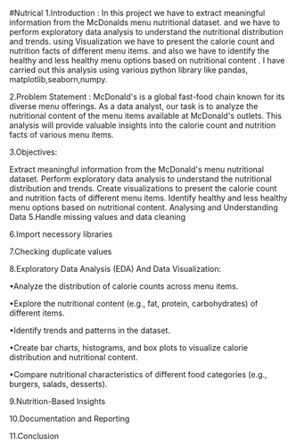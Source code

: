 #Nutrical
1.Introduction : In this project we have to extract meaningful information from the McDonalds menu nutritional dataset. and we have to perform exploratory data analysis to understand the nutritional distribution and trends. using Visualization we have to present the calorie count and nutrition facts of different menu items. and also we have to identify the healthy and less healthy menu options based on nutritional content . I have carried out this analysis using various python library like pandas, matplotlib,seaborn,numpy.

2.Problem Statement : McDonald's is a global fast-food chain known for its diverse menu offerings. As a data analyst, our task is to analyze the nutritional content of the menu items available at McDonald's outlets. This analysis will provide valuable insights into the calorie count and nutrition facts of various menu items.

3.Objectives:

Extract meaningful information from the McDonald's menu nutritional dataset.
Perform exploratory data analysis to understand the nutritional distribution and trends.
Create visualizations to present the calorie count and nutrition facts of different menu items.
Identify healthy and less healthy menu options based on nutritional content.
Analysing and Understanding Data
5.Handle missing values and data cleaning

6.Import necessory libraries

7.Checking duplicate values

8.Exploratory Data Analysis (EDA) And Data Visualization:

•Analyze the distribution of calorie counts across menu items.

•Explore the nutritional content (e.g., fat, protein, carbohydrates) of different items.

•Identify trends and patterns in the dataset.

•Create bar charts, histograms, and box plots to visualize calorie distribution and nutritional content.

•Compare nutritional characteristics of different food categories (e.g., burgers, salads, desserts).

9.Nutrition-Based Insights

10.Documentation and Reporting

11.Conclusion
